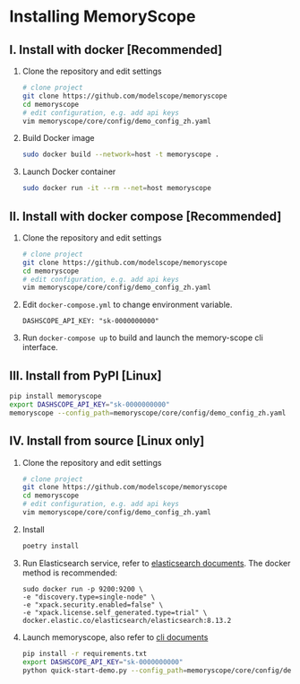 # Installing MemoryScope

## I. Install with docker [Recommended]
1. Clone the repository and edit settings
    ```bash
    # clone project
    git clone https://github.com/modelscope/memoryscope
    cd memoryscope
    # edit configuration, e.g. add api keys
    vim memoryscope/core/config/demo_config_zh.yaml
    ```

2. Build Docker image
    ```bash
    sudo docker build --network=host -t memoryscope .
    ```


3. Launch Docker container
    ```bash
    sudo docker run -it --rm --net=host memoryscope
    ```


## II. Install with docker compose [Recommended]


1. Clone the repository and edit settings
    ```bash
    # clone project
    git clone https://github.com/modelscope/memoryscope
    cd memoryscope
    # edit configuration, e.g. add api keys
    vim memoryscope/core/config/demo_config_zh.yaml
    ```


2. Edit `docker-compose.yml` to change environment variable.
    ```
    DASHSCOPE_API_KEY: "sk-0000000000"
    ```

3. Run `docker-compose up` to build and launch the memory-scope cli interface.


## III. Install from PyPI [Linux]

```bash
pip install memoryscope
export DASHSCOPE_API_KEY="sk-0000000000"
memoryscope --config_path=memoryscope/core/config/demo_config_zh.yaml
```


## IV. Install from source [Linux only]

1. Clone the repository and edit settings
    ```bash
    # clone project
    git clone https://github.com/modelscope/memoryscope
    cd memoryscope
    # edit configuration, e.g. add api keys
    vim memoryscope/core/config/demo_config_zh.yaml
    ```

2. Install 
    ```bash
    poetry install
    ```

3. Run Elasticsearch service, refer to [elasticsearch documents](https://www.elastic.co/guide/en/elasticsearch/reference/current/getting-started.html).
The docker method is recommended:
    ```
    sudo docker run -p 9200:9200 \
    -e "discovery.type=single-node" \
    -e "xpack.security.enabled=false" \
    -e "xpack.license.self_generated.type=trial" \
    docker.elastic.co/elasticsearch/elasticsearch:8.13.2
    ```

4. Launch memoryscope, also refer to [cli documents](../examples/cli/README.md)
    ```bash
    pip install -r requirements.txt
    export DASHSCOPE_API_KEY="sk-0000000000"
    python quick-start-demo.py --config_path=memoryscope/core/config/demo_config_zh.yaml
    ```

